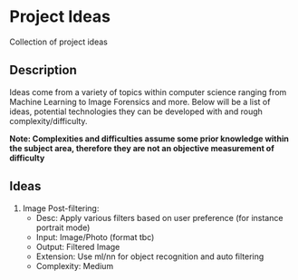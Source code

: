 # Project Ideas
Collection of project ideas

## Description
Ideas come from a variety of topics within computer science ranging from Machine Learning to Image Forensics and more.
Below will be a list of ideas, potential technologies they can be developed with and rough complexity/difficulty.

**Note: Complexities and difficulties assume some prior knowledge within the subject area, therefore they are not an objective measurement of difficulty**

## Ideas
1.  Image Post-filtering:
    -  Desc: Apply various filters based on user preference (for instance portrait mode)
    -  Input: Image/Photo (format tbc)
    -  Output: Filtered Image
    -  Extension: Use ml/nn for object recognition and auto filtering
    -  Complexity: Medium

